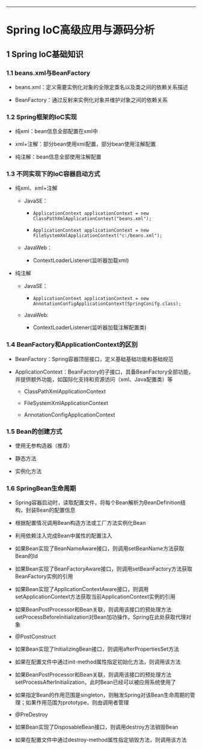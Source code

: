 ------



# Spring IoC高级应用与源码分析

## 1 Spring IoC基础知识

### 1.1 beans.xml与BeanFactory

- beans.xml：定义需要实例化对象的全限定类名以及类之间的依赖关系描述

- BeanFactory：通过反射来实例化对象并维护对象之间的依赖关系

### 1.2 Spring框架的IoC实现

- 纯xml：bean信息全部配置在xml中

- xml+注解：部分bean使用xml配置，部分bean使用注解配置

- 纯注解：bean信息全部使用注解配置

### 1.3 不同实现下的IoC容器启动方式

- 纯xml、xml+注解

    - JavaSE：
        
        - ```ApplicationContext applicationContext = new ClassPathXmlApplicationContext("beans.xml");```
            
        - ```ApplicationContext applicationContext = new FileSystemXmlApplicationContext("c:/beans.xml");```

    - JavaWeb：
    
        - ContextLoaderListener(监听器加载xml)
        
- 纯注解

    - JavaSE：
    
        - ```ApplicationContext applicationContext = new AnnotationConfigApplicationContext(SpringConifg.class);```
        
    - JavaWeb:
    
        - ContextLoaderListener(监听器加载注解配置类)

### 1.4 BeanFactory和ApplicationContext的区别

- BeanFactory：Spring容器顶层接口，定义基础基础功能和基础规范

- ApplicationContext：BeanFactory的子接口，具备BeanFactory全部功能，并提供额外功能，如国际化支持和资源访问（xml、Java配置类）等

    - ClassPathXmlApplicationContext
    
    - FileSystemXmlApplicationContext
    
    - AnnotationConfigApplicationContext

### 1.5 Bean的创建方式

- 使用无参构造器（推荐）

- 静态方法

- 实例化方法

### 1.6 SpringBean生命周期

- Spring容器启动时，读取配置文件，将每个Bean解析为BeanDefinition结构，封装Bean的配置信息

- 根据配置情况调用Bean构造方法或工厂方法实例化Bean

- 利用依赖注入完成Bean中属性的配置注入

- 如果Bean实现了BeanNameAware接口，则调用setBeanName方法获取Bean的Id

- 如果Bean实现了BeanFactoryAware接口，则调用setBeanFactory方法获取BeanFactory实例的引用

- 如果Bean实现了ApplicationContextAware接口，则调用setApplicationContext方法获取当前ApplicationContext实例的引用

- 如果BeanPostProcessor和Bean关联，则调用该接口的预处理方法setProcessBeforeInitialization对Bean加功操作，Spring在此处获取代理对象
        
- @PostConstruct
       
- 如果Bean实现了InitializingBean接口，则调用afterPropertiesSet方法

- 如果在配置文件中通过init-method属性指定初始化方法，则调用该方法

- 如果BeanPostProcessor和Bean关联，则调用该接口的预处理方法setProcessAfterInitialization，此时Bean已经可以被应用系统使用了

- 如果指定Bean的作用范围是singleton，则触发Spring对该Bean生命周期的管理；如果作用范围为prototype，则由调用者管理

- @PreDestroy

- 如果Bean实现了DisposableBean接口，则调用destroy方法销毁Bean

- 如果在配置文件中通过destroy-method属性指定销毁方法，则调用该方法
